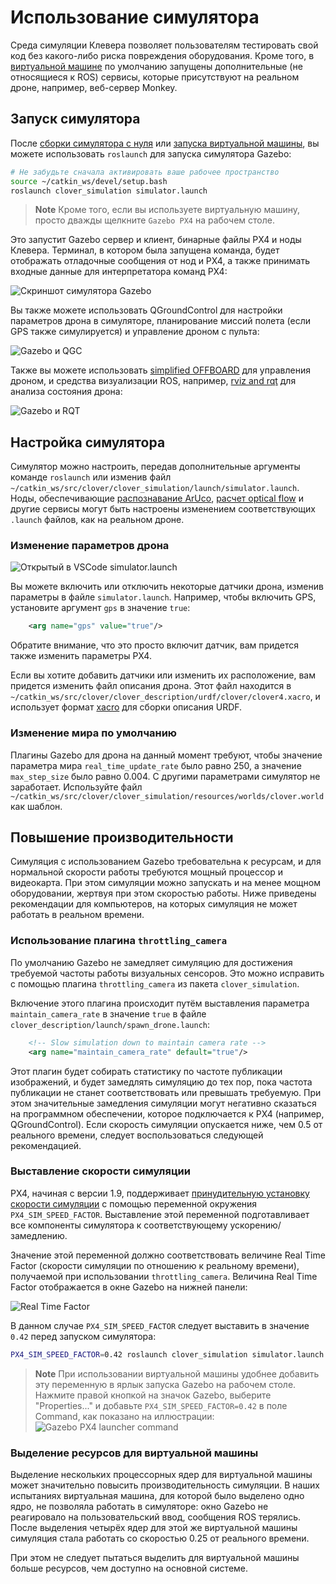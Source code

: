 # Использование симулятора

Среда симуляции Клевера позволяет пользователям тестировать свой код без какого-либо риска повреждения оборудования. Кроме того, в [виртуальной машине](simulation_vm.md) по умолчанию запущены дополнительные (не относящиеся к ROS) сервисы, которые присутствуют на реальном дроне, например, веб-сервер Monkey.

## Запуск симулятора

После [сборки симулятора с нуля](simulation_native.md) или [запуска виртуальной машины](simulation_vm.md), вы можете использовать `roslaunch` для запуска симулятора Gazebo:

```bash
# Не забудьте сначала активировать ваше рабочее пространство
source ~/catkin_ws/devel/setup.bash
roslaunch clover_simulation simulator.launch
```

> **Note** Кроме того, если вы используете виртуальную машину, просто дважды щелкните `Gazebo PX4` на рабочем столе.  

Это запустит Gazebo сервер и клиент, бинарные файлы PX4 и ноды Клевера. Терминал, в котором была запущена команда, будет отображать отладочные сообщения от нод и PX4, а также принимать входные данные для интерпретатора команд PX4:

![Скриншот симулятора Gazebo](../assets/simulation_usage/01_running_gazebo.jpg)

Вы также можете использовать QGroundControl для настройки параметров дрона в симуляторе, планирование миссий полета (если GPS также симулируется) и управление дроном с пульта:

![Gazebo и QGC](../assets/simulation_usage/02_gazebo_qgc.jpg)

Также вы можете использовать [simplified OFFBOARD](simple_offboard.md) для управления дроном, и средства визуализации ROS, например, [rviz and rqt](rviz.md) для анализа состояния дрона:

![Gazebo и RQT](../assets/simulation_usage/03_gazebo_rqt.jpg)

## Настройка симулятора

Симулятор можно настроить, передав дополнительные аргументы команде `roslaunch` или изменив файл `~/catkin_ws/src/clover/clover_simulation/launch/simulator.launch`. Ноды, обеспечивающие [распознавание ArUco](aruco.md), [расчет optical flow](optical_flow.md) и другие сервисы могут быть настроены изменением соответствующих `.launch` файлов, как на реальном дроне.

### Изменение параметров дрона

![Открытый в VSCode simulator.launch](../assets/simulation_usage/04_vscode_config.jpg)

Вы можете включить или отключить некоторые датчики дрона, изменив параметры в файле `simulator.launch`. Например, чтобы включить GPS, установите аргумент `gps` в значение `true`:

```xml
    <arg name="gps" value="true"/>
```

Обратите внимание, что это просто включит датчик, вам придется также изменить параметры PX4.

Если вы хотите добавить датчики или изменить их расположение, вам придется изменить файл описания дрона. Этот файл находится в `~/catkin_ws/src/clover/clover_description/urdf/clover/clover4.xacro`, и использует формат [xacro](http://wiki.ros.org/xacro) для сборки описания URDF.

### Изменение мира по умолчанию

Плагины Gazebo для дрона на данный момент требуют, чтобы значение параметра мира `real_time_update_rate` было равно 250, а значение `max_step_size` было равно 0.004. С другими параметрами симулятор не заработает. Используйте файл `~/catkin_ws/src/clover/clover_simulation/resources/worlds/clover.world` как шаблон.

## Повышение производительности

Симуляция с использованием Gazebo требовательна к ресурсам, и для нормальной скорости работы требуются мощный процессор и видеокарта. При этом симуляции можно запускать и на менее мощном оборудовании, жертвуя при этом скоростью работы. Ниже приведены рекомендации для компьютеров, на которых симуляция не может работать в реальном времени.

### Использование плагина `throttling_camera`

По умолчанию Gazebo не замедляет симуляцию для достижения требуемой частоты работы визуальных сенсоров. Это можно исправить с помощью плагина `throttling_camera` из пакета `clover_simulation`.

Включение этого плагина происходит путём выставления параметра `maintain_camera_rate` в значение `true` в файле `clover_description/launch/spawn_drone.launch`:

```xml
    <!-- Slow simulation down to maintain camera rate -->
    <arg name="maintain_camera_rate" default="true"/>
```

Этот плагин будет собирать статистику по частоте публикации изображений, и будет замедлять симуляцию до тех пор, пока частота публикации не станет соответствовать или превышать требуемую. При этом значительные замедления симуляции могут негативно сказаться на программном обеспечении, которое подключается к PX4 (например, QGroundControl). Если скорость симуляции опускается ниже, чем 0.5 от реального времени, следует воспользоваться следующей рекомендацией.

### Выставление скорости симуляции

PX4, начиная с версии 1.9, поддерживает [принудительную установку скорости симуляции](https://dev.px4.io/v1.9.0/en/simulation/#simulation_speed) с помощью переменной окружения `PX4_SIM_SPEED_FACTOR`. Выставление этой переменной подготавливает все компоненты симулятора к соответствующему ускорению/замедлению.

Значение этой переменной должно соответствовать величине Real Time Factor (скорости симуляции по отношению к реальному времени), получаемой при использовании `throttling_camera`. Величина Real Time Factor отображается в окне Gazebo на нижней панели:

![Real Time Factor](../assets/simulation_usage/05_real_time_factor.png)

В данном случае `PX4_SIM_SPEED_FACTOR` следует выставить в значение `0.42` перед запуском симулятора:

```bash
PX4_SIM_SPEED_FACTOR=0.42 roslaunch clover_simulation simulator.launch
```

> **Note** При использовании виртуальной машины удобнее добавить эту переменную в ярлык запуска Gazebo на рабочем столе. Нажмите правой кнопкой на значок Gazebo, выберите "Properties..." и добавьте `PX4_SIM_SPEED_FACTOR=0.42` в поле Command, как показано на иллюстрации:  
![Gazebo PX4 launcher command](../assets/simulation_usage/06_gazebo_px4_launcher.png)

### Выделение ресурсов для виртуальной машины

Выделение нескольких процессорных ядер для виртуальной машины может значительно повысить производительность симуляции. В наших испытаниях виртуальная машина, для которой было выделено одно ядро, не позволяла работать в симуляторе: окно Gazebo не реагировало на пользовательский ввод, сообщения ROS терялись. После выделения четырёх ядер для этой же виртуальной машины симуляция стала работать со скоростью 0.25 от реального времени.

При этом не следует пытаться выделить для виртуальной машины больше ресурсов, чем доступно на основной системе.
